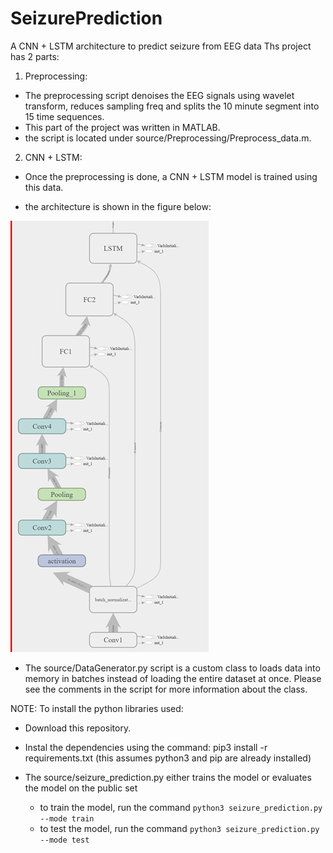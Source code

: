 # SeizurePrediction
A CNN + LSTM architecture to predict seizure from EEG data
Ths project has 2 parts:
1) Preprocessing:
- The preprocessing script denoises the EEG signals using wavelet transform, reduces sampling freq and splits the 10 minute segment into 15 time sequences.
- This part of the project was written in MATLAB.
- the script is located under source/Preprocessing/Preprocess_data.m.

2) CNN + LSTM:
- Once the preprocessing is done, a CNN + LSTM model is trained using this data.

- the architecture is shown in the figure below:

![alt text](https://github.com/abhijithrb/SeizurePrediction/blob/master/img/net_arch.png)

- The source/DataGenerator.py script is a custom class to loads data into memory in batches instead of loading the entire dataset at once. Please see the comments in the script for more information about the class.

NOTE: To install the python libraries used:
  - Download this repository. 
  - Instal the dependencies using the command: pip3 install -r requirements.txt (this assumes python3 and pip are already installed)
  
- The source/seizure_prediction.py either trains the model or evaluates the model on the public set
  - to train the model, run the command `python3 seizure_prediction.py --mode train`
  - to test the model, run the command `python3 seizure_prediction.py --mode test`
